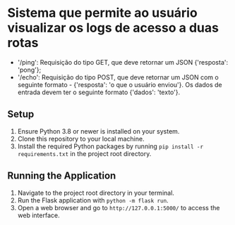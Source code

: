 # Sistema que permite ao usuário visualizar os logs de acesso a duas rotas

- '/ping': Requisição do tipo GET, que deve retornar um JSON {'resposta': 'pong'};
- '/echo': Requisição do tipo POST, que deve retornar um JSON com o seguinte formato - {'resposta': 'o que o usuário enviou'}. Os dados de entrada devem ter o seguinte formato {'dados': 'texto'}.

## Setup

1. Ensure Python 3.8 or newer is installed on your system.
2. Clone this repository to your local machine.
3. Install the required Python packages by running `pip install -r requirements.txt` in the project root directory.

## Running the Application

1. Navigate to the project root directory in your terminal.
2. Run the Flask application with `python -m flask run`.
3. Open a web browser and go to `http://127.0.0.1:5000/` to access the web interface.
